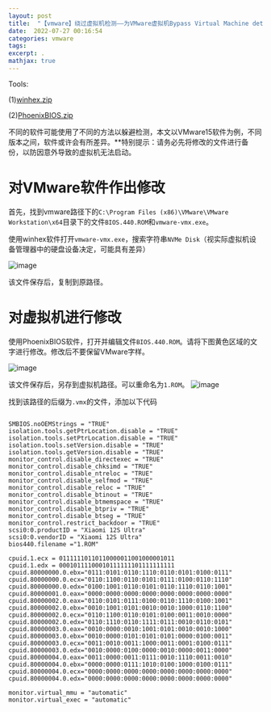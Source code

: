 ```yaml
---
layout: post
title:  "【vmware】绕过虚拟机检测——为VMware虚拟机Bypass Virtual Machine detection for a windows 10 VMware"
date:  2022-07-27 00:16:54
categories: vmware 
tags: 
excerpt: .
mathjax: true
---
```


Tools:

(1)[winhex.zip](https://github.com/CheungPro/CheungPro.github.io/files/9194328/winhex.zip) 

(2)[PhoenixBIOS.zip](https://github.com/CheungPro/CheungPro.github.io/files/9194329/PhoenixBIOS.zip)

不同的软件可能使用了不同的方法以躲避检测，本文以VMware15软件为例，不同版本之间，软件或许会有所差异。**特别提示：请务必先将修改的文件进行备份，以防因意外导致的虚拟机无法启动。

# 对VMware软件作出修改

首先，找到vmware路径下的`C:\Program Files (x86)\VMware\VMware Workstation\x64`目录下的文件`BIOS.440.ROM`和`vmware-vmx.exe`。

使用winhex软件打开`vmware-vmx.exe`，搜索字符串`NVMe Disk`（视实际虚拟机设备管理器中的硬盘设备决定，可能具有差异）

![image](https://user-images.githubusercontent.com/63193298/181669198-875b388d-2294-43ce-aa61-a8fa56a12117.png)

该文件保存后，复制到原路径。

# 对虚拟机进行修改

使用PhoenixBIOS软件，打开并编辑文件`BIOS.440.ROM`。请将下图黄色区域的文字进行修改。修改后不要保留VMware字样。

![image](https://user-images.githubusercontent.com/63193298/181669516-6ed89443-3d43-4541-a76b-2c4ee38f23b3.png)

该文件保存后，另存到虚拟机路径。可以重命名为`1.ROM`。
![image](https://user-images.githubusercontent.com/63193298/181669717-d2ba8bb8-c826-4626-9f50-9a835c7eb2ae.png)

找到该路径的后缀为`.vmx`的文件，添加以下代码

```

SMBIOS.noOEMStrings = "TRUE"
isolation.tools.getPtrLocation.disable = "TRUE"
isolation.tools.setPtrLocation.disable = "TRUE"
isolation.tools.setVersion.disable = "TRUE"
isolation.tools.getVersion.disable = "TRUE"
monitor_control.disable_directexec = "TRUE"
monitor_control.disable_chksimd = "TRUE"
monitor_control.disable_ntreloc = "TRUE"
monitor_control.disable_selfmod = "TRUE"
monitor_control.disable_reloc = "TRUE"
monitor_control.disable_btinout = "TRUE"
monitor_control.disable_btmemspace = "TRUE"
monitor_control.disable_btpriv = "TRUE"
monitor_control.disable_btseg = "TRUE"
monitor_control.restrict_backdoor = "TRUE"
scsi0:0.productID = "Xiaomi 12S Ultra"
scsi0:0.vendorID = "Xiaomi 12S Ultra"
bios440.filename ="1.ROM"

cpuid.1.ecx = 01111110110110000011001000001011
cpuid.1.edx = 00010111100010111111101111111111
cpuid.80000000.0.ebx="0111:0101:0110:1110:0110:0101:0100:0111"
cpuid.80000000.0.ecx="0110:1100:0110:0101:0111:0100:0110:1110"
cpuid.80000000.0.edx="0100:1001:0110:0101:0110:1110:0110:1001"
cpuid.80000001.0.eax="0000:0000:0000:0000:0000:0000:0000:0000"
cpuid.80000002.0.eax="0110:0101:0111:0100:0110:1110:0100:1001"
cpuid.80000002.0.ebx="0010:1001:0101:0010:0010:1000:0110:1100"
cpuid.80000002.0.ecx="0110:1100:0110:0101:0100:0011:0010:0000"
cpuid.80000002.0.edx="0110:1110:0110:1111:0111:0010:0110:0101"
cpuid.80000003.0.eax="0010:0000:0010:1001:0101:0010:0010:1000"
cpuid.80000003.0.ebx="0010:0000:0101:0101:0101:0000:0100:0011"
cpuid.80000003.0.ecx="0011:0010:0011:1000:0011:0001:0100:0111"
cpuid.80000003.0.edx="0010:0000:0100:0000:0010:0000:0011:0000"
cpuid.80000004.0.eax="0011:0000:0011:0111:0010:1110:0011:0010"
cpuid.80000004.0.ebx="0000:0000:0111:1010:0100:1000:0100:0111"
cpuid.80000004.0.ecx="0000:0000:0000:0000:0000:0000:0000:0000"
cpuid.80000004.0.edx="0000:0000:0000:0000:0000:0000:0000:0000"

monitor.virtual_mmu = "automatic"
monitor.virtual_exec = "automatic"


```


